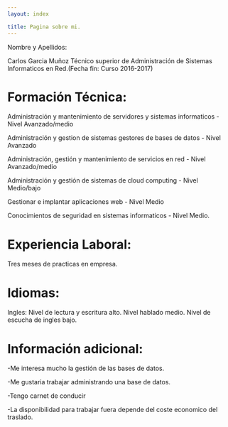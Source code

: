 ```yaml
---
layout: index

title: Pagina sobre mi.
---
```

Nombre y Apellidos:

Carlos Garcia Muñoz
Técnico superior de Administración de Sistemas Informaticos en Red.(Fecha fin: Curso 2016-2017)

# Formación Técnica:

Administración y mantenimiento de servidores y sistemas informaticos - Nivel Avanzado/medio

Administración y gestion de sistemas gestores de bases de datos - Nivel Avanzado

Administración, gestión y mantenimiento de servicios en red - Nivel Avanzado/medio

Administración y gestión de sistemas de cloud computing - Nivel Medio/bajo

Gestionar e implantar aplicaciones web - Nivel Medio

Conocimientos de seguridad en sistemas informaticos - Nivel Medio.

# Experiencia Laboral:

Tres meses de practicas en empresa.

# Idiomas:

Ingles: Nivel de lectura y escritura alto.
        Nivel hablado medio.
        Nivel de escucha de ingles bajo.
        
# Información adicional:

-Me interesa mucho la gestión de las bases de datos.

-Me gustaria trabajar administrando una base de datos.

-Tengo carnet de conducir

-La disponibilidad para trabajar fuera depende del coste economico del traslado.

